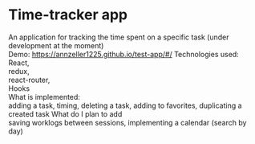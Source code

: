 # Time-tracker app <br>
An application for tracking the time spent on a specific task (under development at the moment) <br>
Demo: https://annzeller1225.github.io/test-app/#/
Technologies used: <br>
React, <br>
redux,<br>
 react-router,<br> 
 Hooks<br>
What is implemented: <br>
adding a task, timing, deleting a task, adding to favorites, duplicating a created task
What do I plan to add<br>
saving worklogs between sessions, implementing a calendar (search by day)
